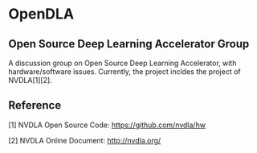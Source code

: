 # OpenDLA
## Open Source Deep Learning Accelerator Group

A discussion group on Open Source Deep Learning Accelerator, with hardware/software issues.
Currently, the project incldes the project of NVDLA[1][2]. 


## Reference
[1] NVDLA Open Source Code: https://github.com/nvdla/hw

[2] NVDLA Online Document: http://nvdla.org/
